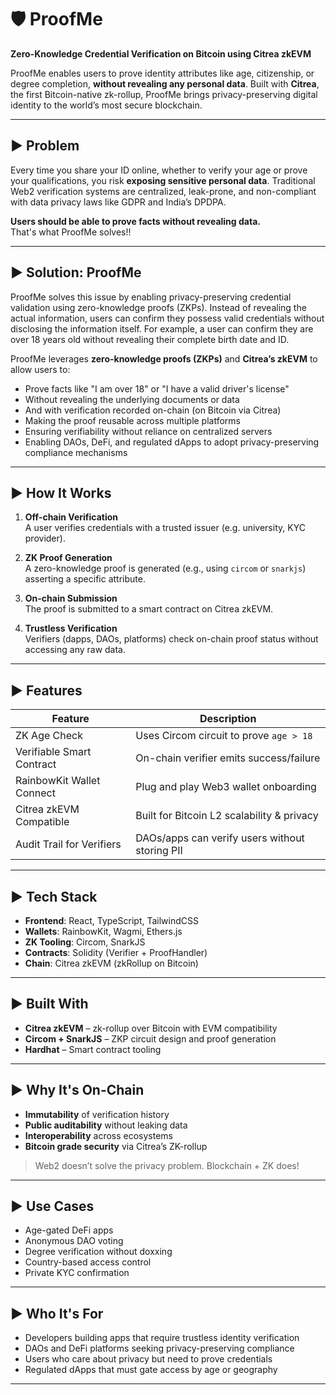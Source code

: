 
# 🛡️ ProofMe

**Zero-Knowledge Credential Verification on Bitcoin using Citrea zkEVM**

ProofMe enables users to prove identity attributes like age, citizenship, or degree completion, **without revealing any personal data**. Built with **Citrea**, the first Bitcoin-native zk-rollup, ProofMe brings privacy-preserving digital identity to the world’s most secure blockchain.


---

## ► Problem

Every time you share your ID online, whether to verify your age or prove your qualifications, you risk **exposing sensitive personal data**. Traditional Web2 verification systems are centralized, leak-prone, and non-compliant with data privacy laws like GDPR and India’s DPDPA.

**Users should be able to prove facts without revealing data.**  
That's what ProofMe solves!!

---

## ► Solution: ProofMe 

ProofMe solves this issue by enabling privacy-preserving credential validation using zero-knowledge proofs (ZKPs). Instead of revealing the actual information, users can confirm they possess valid credentials without disclosing the information itself. For example, a user can confirm they are over 18 years old without revealing their complete birth date and ID.

ProofMe leverages **zero-knowledge proofs (ZKPs)** and **Citrea’s zkEVM** to allow users to:
- Prove facts like "I am over 18" or "I have a valid driver's license"
- Without revealing the underlying documents or data
- And with verification recorded on-chain (on Bitcoin via Citrea)
- Making the proof reusable across multiple platforms
- Ensuring verifiability without reliance on centralized servers
- Enabling DAOs, DeFi, and regulated dApps to adopt privacy-preserving compliance mechanisms


---

## ► How It Works

1. **Off-chain Verification**  
   A user verifies credentials with a trusted issuer (e.g. university, KYC provider).

2. **ZK Proof Generation**  
   A zero-knowledge proof is generated (e.g., using `circom` or `snarkjs`) asserting a specific attribute.

3. **On-chain Submission**  
   The proof is submitted to a smart contract on Citrea zkEVM.

4. **Trustless Verification**  
   Verifiers (dapps, DAOs, platforms) check on-chain proof status without accessing any raw data.

---

## ► Features

| Feature                    | Description |
|---------------------------|-------------|
| ZK Age Check            | Uses Circom circuit to prove `age > 18` |
| Verifiable Smart Contract | On-chain verifier emits success/failure |
| RainbowKit Wallet Connect | Plug and play Web3 wallet onboarding |
| Citrea zkEVM Compatible | Built for Bitcoin L2 scalability & privacy |
| Audit Trail for Verifiers | DAOs/apps can verify users without storing PII |

---

## ► Tech Stack

- **Frontend**: React, TypeScript, TailwindCSS
- **Wallets**: RainbowKit, Wagmi, Ethers.js
- **ZK Tooling**: Circom, SnarkJS
- **Contracts**: Solidity (Verifier + ProofHandler)
- **Chain**: Citrea zkEVM (zkRollup on Bitcoin)

---

## ► Built With

- **Citrea zkEVM** – zk-rollup over Bitcoin with EVM compatibility
- **Circom + SnarkJS** – ZKP circuit design and proof generation
- **Hardhat** – Smart contract tooling

---

## ► Why It's On-Chain

- **Immutability** of verification history
- **Public auditability** without leaking data
- **Interoperability** across ecosystems
- **Bitcoin grade security** via Citrea’s ZK-rollup

> Web2 doesn’t solve the privacy problem. Blockchain + ZK does!

---

## ► Use Cases

- Age-gated DeFi apps
- Anonymous DAO voting
- Degree verification without doxxing
- Country-based access control
- Private KYC confirmation

---

## ► Who It's For

- Developers building apps that require trustless identity verification
- DAOs and DeFi platforms seeking privacy-preserving compliance
- Users who care about privacy but need to prove credentials
- Regulated dApps that must gate access by age or geography

---
